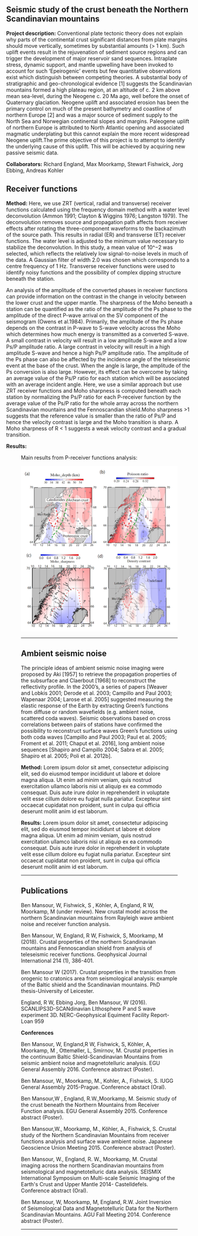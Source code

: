 ## Seismic study of the crust beneath the Northern Scandinavian mountains


**Project description:**
Conventional plate tectonic theory does not explain why parts of the continental crust significant distances from plate margins should move vertically, sometimes by substantial amounts (> 1 km). Such uplift events result in the rejuvenation of sediment source regions and can trigger the development of major reservoir sand sequences. Intraplate stress, dynamic support, and mantle upwelling have been invoked to account for such ‘Epeirogenic’ events but few quantitative observations exist which distinguish between competing theories. A substantial body of stratigraphic and geo-chronological evidence [1] suggests the Scandinavian mountains formed a high plateau region, at an altitude of c. 2 km above mean sea-level, during the Neogene c. 20 Ma ago, well before the onset of Quaternary glaciation. Neogene uplift and associated erosion has been the primary control on much of the present bathymetry and coastline of northern Europe [2] and was a major source of sediment supply to the North Sea and Norwegian continental slopes and margins. Paleogene uplift of northern Europe is attributed to North Atlantic opening and associated magmatic underplating but this cannot explain the more recent widespread Neogene uplift.The prime objective of this project is to attempt to identify the underlying cause of this uplift. This will be achieved by acquiring new passive seismic data.

**Collaborators:** Richard England, Max Moorkamp, Stewart Fishwick, Jorg Ebbing, Andreas Kohler

## Receiver functions
**Method:** Here, we use ZRT (vertical, radial and transverse) receiver functions calculated using the frequency domain method with a water level deconvolution (Ammon 1991; Clayton & Wiggins 1976; Langston 1979). The deconvolution removes source and propagation path affects from receiver effects after rotating the three-component waveforms to the backazimuth of the source path. This results in radial (ER) and transverse (ET) receiver functions. The water level is adjusted to the minimum value necessary to stabilize the deconvolution. In this study, a mean value of 10^−2 was selected, which reflects the relatively low signal-to-noise levels in much of the data. A Gaussian filter of width 2.0 was chosen which corresponds to a centre frequency of 1 Hz. Transverse receiver functions were used to identify noisy functions and the possibility of complex dipping structure beneath the station.

An analysis of the amplitude of the converted phases in receiver functions can provide information on the contrast in the change in velocity between the lower crust and the upper mantle. The sharpness of the Moho beneath a station can be quantified as the ratio of the amplitude of the Ps phase to the amplitude of the direct P-wave arrival on the SV component of the seismogram (Owens et al.1984). Primarily, the amplitude of the Ps phase depends on the contrast in P-wave to S-wave velocity across the Moho which determines how much energy is transmitted as a converted S-wave. A small contrast in velocity will result in a low amplitude S-wave and a low Ps/P amplitude ratio. A large contrast in velocity will result in a high amplitude S-wave and hence a high Ps/P amplitude ratio. The amplitude of the Ps phase can also be affected by the incidence angle of the teleseismic event at the base of the crust. When the angle is large, the amplitude of the Ps conversion is also large. However, its effect can be overcome by taking an average value of the Ps/P ratio for each station which will be associated with an average incident angle.  Here, we use a similar approach but use ZRT receiver functions and Moho sharpness is computed beneath each station by normalizing the Ps/P ratio for each P-receiver function by the average value of the Ps/P ratio for the whole array across the northern Scandinavian mountains and the Fennoscandian shield.Moho sharpness >1 suggests that the reference value is smaller than the ratio of Ps/P and hence the velocity contrast is large and the Moho transition is sharp. A Moho sharpness of R < 1 suggests a weak velocity contrast and a gradual transition.

**Results:** 
<figure>
   <figcaption>Main results from P-receiver functions analysis: </figcaption>
 
  <img
  src="RFs_Scandi.png"
  width="500">
</figure>
<figure>

---
## Ambient seismic noise
The principle ideas of ambient seismic noise imaging were proposed by Aki [1957] to retrieve the propagation properties of the subsurface and Claerbout [1968] to reconstruct the reflectivity profile. In the 2000’s, a series of papers [Weaver and Lobkis 2001; Derode et al. 2003; Campillo and Paul 2003; Wapenaar 2004; Larose et al. 2005] suggested measuring the elastic response of the Earth by extracting Green’s functions from diffuse or random wavefields (e.g. ambient
noise, scattered coda waves). Seismic observations based on cross correlations between pairs of stations have confirmed the possibility to reconstruct surface waves Green’s functions using both coda waves [Campillo and Paul 2003; Paul et al. 2005; Froment et al. 2011; Chaput et al. 2016], long ambient noise sequences [Shapiro and Campillo 2004; Sabra et al. 2005; Shapiro et al. 2005; Poli et al. 2012b].

**Method:** Lorem ipsum dolor sit amet, consectetur adipiscing elit, sed do eiusmod tempor incididunt ut labore et dolore magna aliqua. Ut enim ad minim veniam, quis nostrud exercitation ullamco laboris nisi ut aliquip ex ea commodo consequat. Duis aute irure dolor in reprehenderit in voluptate velit esse cillum dolore eu fugiat nulla pariatur. Excepteur sint occaecat cupidatat non proident, sunt in culpa qui officia deserunt mollit anim id est laborum.

**Results:** Lorem ipsum dolor sit amet, consectetur adipiscing elit, sed do eiusmod tempor incididunt ut labore et dolore magna aliqua. Ut enim ad minim veniam, quis nostrud exercitation ullamco laboris nisi ut aliquip ex ea commodo consequat. Duis aute irure dolor in reprehenderit in voluptate velit esse cillum dolore eu fugiat nulla pariatur. Excepteur sint occaecat cupidatat non proident, sunt in culpa qui officia deserunt mollit anim id est laborum.

---

## Publications

Ben Mansour, W, Fishwick, S , Köhler, A, England, R W, Moorkamp, M (under review). New crustal model across the northern Scandinavian mountains from Rayleigh wave ambient noise and receiver function analysis. 
 
Ben Mansour, W, England, R W, Fishwick, S, Moorkamp, M (2018). Crustal properties of the northern Scandinavian mountains and Fennoscandian shield from analysis of teleseismic receiver functions. Geophysical Journal International 214 (1), 386-401.

Ben Mansour W (2017). Crustal properties in the transition from orogenic to cratonics area from seismological analysis: example of the Baltic shield and the Scandinavian mountains. PhD thesis-University of Leicester.

England, R W, Ebbing Jorg, Ben Mansour, W (2016). SCANLIPS3D-SCANdinavian LIthosphere P and S wave experiment 3D. NERC-Geophysical Equiment Facility Report-Loan 959

**Conferences**

Ben Mansour, W, England,R W, Fishwick, S,  Köhler, A, Moorkamp, M , Ottemøller, L, Smirnov, M. Crustal properties in the continuum Baltic Shield-Scandinavian Mountains from seismic ambient noise and magnetotelluric analysis. EGU General Assembly 2016. Conference abstract (Poster).

Ben Mansour, W., Moorkamp, M., Kohler, A., Fishwick, S. IUGG General Assembly 2015-Prague. Conference abstact (Oral).

Ben Mansour,W , England, R.W.,Moorkamp, M. Seismic study of the crust beneath the Northern Mountains from Receiver Function analysis. EGU General Assembly 2015. Conference abstract (Poster).

Ben Mansour,W., Moorkamp, M., Köhler, A., Fishwick, S. Crustal study of the Northern Scandinavian Mountains from receiver functions analysis and surface wave ambient noise. Japanese Geoscience Union Meeting 2015. Conference abstract (Poster).

Ben Mansour, W., England, R. W., Moorkamp, M. Crustal imaging across the northern Scandinavian mountains from seismological and magnetotelluric data analysis. SEISMIX International Symposium on Multi-scale Seismic Imaging of the Earth's Crust and Upper Mantle 2014- Castelldefels. Conference abstract (Oral).

Ben Mansour, W, Moorkamp, M, England, R.W. Joint Inversion of Seismological Data and Magnetotelluric Data for the Northern Scandinavian Mountains. AGU Fall Meeting 2014. Conference abstract (Poster).



---
